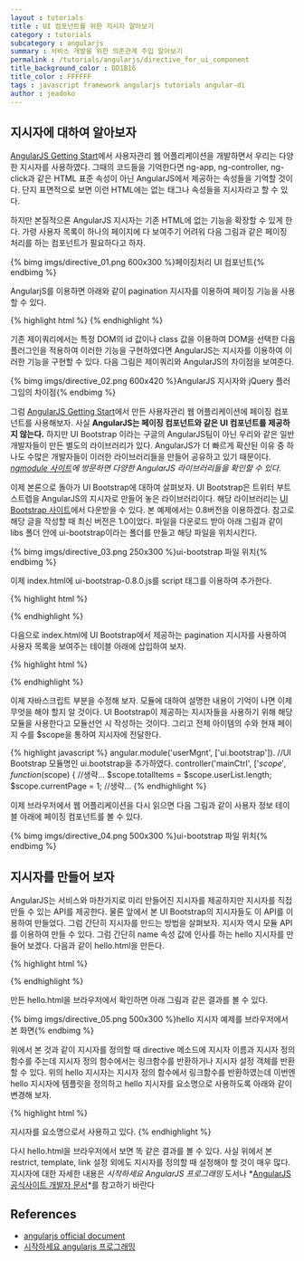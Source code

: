 ```yaml
---
layout : tutorials
title : UI 컴포넌트를 위한 지시자 알아보기
category : tutorials
subcategory : angularjs
summary : 서비스 개발을 위한 의존관계 주입 알아보기
permalink : /tutorials/angularjs/directive_for_ui_component
title_background_color : DD1B16
title_color : FFFFFF
tags : javascript framework angularjs tutorials angular-di
author : jeadoko
---
```


## 지시자에 대하여 알아보자

[AngularJS Getting Start](/getstarted/angularjs/)에서 사용자관리 웹 어플리케이션을 개발하면서 우리는 다양한 지시자를 사용하였다. 그때의 코드들을 기억한다면 ng-app, ng-controller, ng-click과 같은 HTML 표준 속성이 아닌 AngularJS에서 제공하는 속성들을 기억할 것이다. 단지 표면적으로 보면 이런 HTML에는 없는 태그나 속성들을 지시자라고 할 수 있다.

하지만 본질적으론 AngularJS 지시자는 기존 HTML에 없는 기능을 확장할 수 있게 한다. 가령 사용자 목록이 하나의 페이지에 다 보여주기 어려워 다음 그림과 같은 페이징 처리를 하는 컴포넌트가 필요하다고 하자.

{% bimg imgs/directive_01.png 600x300 %}페이징처리 UI 컴포넌트{% endbimg %}

AngularjS를 이용하면 아래와 같이 pagination 지시자를 이용하여 페이징 기능을 사용할 수 있다.

{% highlight html %}
<pagination total-items="totalItems" page="currentPage"></pagination>
{% endhighlight %}

기존 제이쿼리에서는 특정 DOM의 id 값이나 class 값을 이용하여 DOM을 선택한 다음 플러그인을 적용하여 이러한 기능을 구현하였다면 AngularJS는 지시자를 이용하여 이러한 기능을 구현할 수 있다. 다음 그림은 제이쿼리와 AngularJS의 차이점을 보여준다.

{% bimg imgs/directive_02.png 600x420 %}AngularJS 지시자와 jQuery 플러그임의 차이점{% endbimg %}

그럼 [AngularJS Getting Start](/getstarted/angularjs/)에서 만든 사용자관리 웹 어플리케이션에 페이징 컴포넌트를 사용해보자. 사실 **AngularJS는 페이징 컴포넌트와 같은 UI 컴포넌트를 제공하지 않는다.** 하지만 UI Bootstrap 이라는 구글의 AngularJS팀이 아닌 우리와 같은 일반 개발자들이 만든 별도의 라이브러리가 있다. AngularJS가 더 빠르게 확산된 이유 중 하나도 수많은 개발자들이 이러한 라이브러리들을 만들어 공유하고 있기 때문이다. *[ngmodule 사이트](http://ngmodules.org/)에 방문하면 다양한 AngularJS 라이브러리들을 확인할 수 있다.*

이제 본론으로 돌아가 UI Bootstrap에 대하여 살펴보자. UI Bootstrap은 트위터 부트스트렙을 AngularJS의 지시자로 만들어 놓은 라이브러리이다. 해당 라이브러리는 [UI Bootstrap 사이트](http://angular-ui.github.io/bootstrap/)에서 다운받을 수 있다. 본 예제에서는 0.8버전을 이용하겠다. 참고로 해당 글을 작성할 때 최신 버전은 1.0이었다. 파일을 다운로드 받아 아래 그림과 같이 libs 폴더 안에 ui-bootstrap이라는 폴더를 만들고 해당 파일을 위치시킨다.

{% bimg imgs/directive_03.png 250x300 %}ui-bootstrap 파일 위치{% endbimg %}

이제 index.html에 ui-bootstrap-0.8.0.js를 script 태그를 이용하여 추가한다.

{% highlight html %}
<head>
 <meta charset="UTF-8">
 <title>사용자 관리 DEMO APP</title>
 <link rel="stylesheet" href="libs/bootstrap/css/bootstrap.min.css">
 <link rel="stylesheet" href="resources/app.css">
 <script type="text/javascript" src="libs/angular/angular.js"></script>
 <script type="text/javascript" src="libs/angular/angular-cookies.js"></script>
 <script type="text/javascript" src="libs/ui-bootstrap/ui-bootstrap-0.8.0.js"></script>
 <script type="text/javascript" src="libs/ui-bootstrap/ui-bootstrap-tpls-0.8.0.js"></script>
<!-- 새로운 라이브러리 ui-bootstrap-tpls-0.8.0.js를 추가했다. -->
<!-- 생략 -->
{% endhighlight %}

다음으로 index.html에 UI Bootstrap에서 제공하는 pagination 지시자를 사용하여 사용자 목록을 보여주는 테이블 아래에 삽입하여 보자.

{% highlight html %}
<div class="row-fluid">
    <!-- 생략… -->
</div>
<div class="row-fluid">
    <pagination class="text-center" total-items="totalItems" page="currentPage"></pagination>
</div>
{% endhighlight %}

이제 자바스크립트 부분을 수정해 보자. 모듈에 대하여 설명한 내용이 기억이 나면 이제 무엇을 해야 할지 알 것이다. UI Bootstrap이 제공하는 지시자들을 사용하기 위해 해당 모듈을 사용한다고 모듈선언 시 작성하는 것이다. 그리고 전체 아이템의 수와 현재 페이지 수를 $scope을 통하여 지시자에 전달한다.

{% highlight javascript %}
angular.module('userMgnt', ['ui.bootstrap']).
    //UI Bootstrap 모듈명인  ui.bootstrap을 추가하였다.
    controller('mainCtrl', ['$scope', function ($scope) {
    //생략… 
      $scope.totalItems = $scope.userList.length;
      $scope.currentPage = 1;
    //생략…
{% endhighlight %}

이제 브라우저에서 웹 어플리케이션을 다시 읽으면 다음 그림과 같이 사용자 정보 테이블 아래에 페이징 컴포넌트를 볼 수 있다.

{% bimg imgs/directive_04.png 500x300 %}ui-bootstrap 파일 위치{% endbimg %}

## 지시자를 만들어 보자

AngularJS는 서비스와 마찬가지로 미리 만들어진 지시자를 제공하지만 지시자를 직접 만들 수 있는 API를 제공한다. 물론 앞에서 본 UI Bootstrap의 지시자들도 이 API를 이용하여 만들었다. 그럼 간단히 지시자를 만드는 방법을 살펴보자. 지시자 역시 모듈 API를 이용하여 만들 수 있다. 그럼 간단히 name 속성 값에 인사를 하는 hello 지시자를 만들어 보겠다. 다음과 같이 hello.html을 만든다.

{% highlight html %}
<!doctype html>
<html ng-app="sampleApp">
 <head>
  <meta charset="UTF-8">
  <script type="text/javascript" src="libs/angular/angular.js"></script>
  <script type="text/javascript">
   angular.module('sampleApp', []).
    directive('hello', function () {
// Module API의 directive 메소드를 통하여 hello 지시자를 정의한다.
     return function ($scope, iElm, iAttrs, controller) {
// 간단히 링크함수를 반환하여 프레임워크 내부에서 지시자에 scope을 전달하는 링크단계에서 해당 지시자의 DOM을 조작하거나 이벤트를 연결하거나 scope의 상태를 변경할 수 있다.
      iElm.html("<h1>hello "+iAttrs.name+"</h1>")
     };
    });
  </script>
 </head>
<body>
 <div hello name="DevKoreaHtml5"></div>
</body>
</html>
{% endhighlight %}

만든 hello.html을 브라우저에서 확인하면 아래 그림과 같은 결과를 볼 수 있다.

{% bimg imgs/directive_05.png 500x300 %}hello 지시자 예제를 브라우저에서 본 화면{% endbimg %}

위에서 본 것과 같이 지시자를 정의할 때 directive 메소드에 지시자 이름과 지시자 정의 함수를 주는데 지시자 정의 함수에서는 링크함수를 반환하거나 지시자 설정 객체를 반환할 수 있다. 위의 hello 지시자는 지시자 정의 함수에서 링크함수를 반환하였는데 이번엔 hello 지시자에 템플릿을 정의하고 hello 지시자를 요소명으로 사용하도록 아래와 같이 변경해 보자.

{% highlight html %}
<!doctype html>
<html ng-app="sampleApp">
 <head>
  <meta charset="UTF-8">
  <script type="text/javascript" src="libs/angular/angular.js"></script>
  <script type="text/javascript">
   angular.module('sampleApp', []).
    directive('hello', [function(){
      return {
// 지시자 설정객체를 반환한다.
        restrict: 'EA',
// 지시자가 사용되는 방법을 설정한다. E는 요소명, A는 속성명을 의미한다. EA는 요소명과 속성명 둘 다 사용가능하게 설정한 것이다.
        template: '<h1>hello {{name}}</h1>',
// 지시자의 템플릿을 작성한다.
        link: function($scope, iElm, iAttrs, controller) {
          $scope.name = iAttrs.name;
// 해당 지시자가 사용된 요소의 name 속성 값을 가져와 $scope에 대입한다. 그러면 템플릿의 {{name}}이 계산되어 화면에 name 속성 값이 보여진다.
        }
      };
    }]);
  </script>
 </head>
<body>
 <hello name="DevKoreaHtml5"></hello>
지시자를 요소명으로서 사용하고 있다.
</body>
</html>   
{% endhighlight %}   

다시 hello.html을 브라우저에서 보면 똑 같은 결과를 볼 수 있다. 사실 위에서 본 restrict, template, link 설정 외에도 지시자를 정의할 때 설정해야 할 것이 매우 많다. 지시자에 대한 자세한 내용은 *시작하세요 AngularJS 프로그래밍* 도서나 *[AngularJS 공식사이트 개발자 문서](docs.angularjs.org/guide/directive)*를 참고하기 바란다

## References

- [angularjs official document](https://docs.angularjs.org/)
- [시작하세요 angularjs 프로그래밍](http://wikibook.co.kr/beginning-angularjs/)
